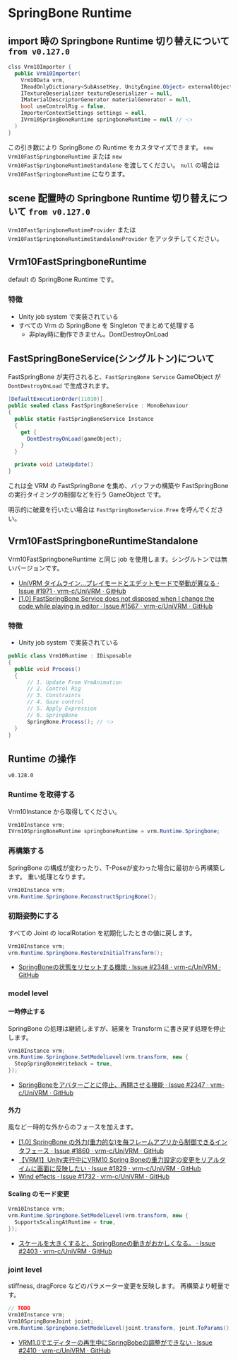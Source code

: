 # SpringBone Runtime

## import 時の Springbone Runtime 切り替えについて `from v0.127.0`

```cs
clss Vrm10Importer {
  public Vrm10Importer(
    Vrm10Data vrm,
    IReadOnlyDictionary<SubAssetKey, UnityEngine.Object> externalObjectMap = null,
    ITextureDeserializer textureDeserializer = null,
    IMaterialDescriptorGenerator materialGenerator = null,
    bool useControlRig = false,
    ImporterContextSettings settings = null,
    IVrm10SpringBoneRuntime springboneRuntime = null // 👈
  )
}
```

この引き数により SpringBone の Runtime をカスタマイズできます。
`new Vrm10FastSpringboneRuntime` または `new Vrm10FastSpringboneRuntimeStandalone` を渡してください。
`null` の場合は `Vrm10FastSpringboneRuntime` になります。

## scene 配置時の Springbone Runtime 切り替えについて `from v0.127.0`

`Vrm10FastSpringboneRuntimeProvider` または `Vrm10FastSpringboneRuntimeStandaloneProvider` をアッタチしてください。

## Vrm10FastSpringboneRuntime

default の SpringBone Runtime です。

### 特徴

- Unity job system で実装されている
- すべての Vrm の SpringBone を Singleton でまとめて処理する
  - 非play時に動作できません。DontDestroyOnLoad

## FastSpringBoneService(シングルトン)について

FastSpringBone が実行されると、`FastSpringBone Service` GameObject が `DontDestroyOnLoad` で生成されます。

```cs
[DefaultExecutionOrder(11010)]
public sealed class FastSpringBoneService : MonoBehaviour
{
  public static FastSpringBoneService Instance
  {
    get {
      DontDestroyOnLoad(gameObject);
    }
  }

  private void LateUpdate()
}
```

これは全 VRM の FastSpringBone を集め、バッファの構築や FastSpringBone の実行タイミングの制御などを行う GameObject です。

明示的に破棄を行いたい場合は `FastSpringBoneService.Free` を呼んでください。

## Vrm10FastSpringboneRuntimeStandalone

Vrm10FastSpringboneRuntime と同じ job を使用します。シングルトンでは無いバージョンです。

- [UniVRM タイムライン…プレイモードとエデットモードで挙動が異なる · Issue #1971 · vrm-c/UniVRM · GitHub](https://github.com/vrm-c/UniVRM/issues/1971)
- [\[1.0\] FastSpringBone Service does not disposed when I change the code while playing in editor · Issue #1567 · vrm-c/UniVRM · GitHub](https://github.com/vrm-c/UniVRM/issues/1567)

### 特徴

- Unity job system で実装されている

```cs
public class Vrm10Runtime : IDisposable
{
  public void Process()
  {
      // 1. Update From VrmAnimation
      // 2. Control Rig
      // 3. Constraints
      // 4. Gaze control
      // 5. Apply Expression
      // 6. SpringBone
      SpringBone.Process(); // 👈
  }
}
```

## Runtime の操作

`v0.128.0`

### Runtime を取得する

Vrm10Instance から取得してください。

```cs
Vrm10Instance vrm;
IVrm10SpringBoneRuntime springboneRuntime = vrm.Runtime.Springbone;
```

### 再構築する

SpringBone の構成が変わったり、T-Poseが変わった場合に最初から再構築します。
重い処理となります。

```cs
Vrm10Instance vrm;
vrm.Runtime.Springbone.ReconstructSpringBone();
```

### 初期姿勢にする

すべての Joint の localRotation を初期化したときの値に戻します。

```cs
Vrm10Instance vrm;
vrm.Runtime.Springbone.RestoreInitialTransform();
```

- [SpringBoneの状態をリセットする機能 · Issue #2348 · vrm-c/UniVRM · GitHub](https://github.com/vrm-c/UniVRM/issues/2348)

### model level
#### 一時停止する

SpringBone の処理は継続しますが、結果を Transform に書き戻す処理を停止します。

```cs
Vrm10Instance vrm;
vrm.Runtime.Springbone.SetModelLevel(vrm.transform, new {
  StopSpringBoneWriteback = true,
});
```

- [SpringBoneをアバターごとに停止、再開させる機能 · Issue #2347 · vrm-c/UniVRM · GitHub](https://github.com/vrm-c/UniVRM/issues/2347)

#### 外力

風など一時的な外からのフォースを加えます。

- [\[1.0\] SpringBone の外力(重力的な)を毎フレームアプリから制御できるインタフェース · Issue #1860 · vrm-c/UniVRM · GitHub](https://github.com/vrm-c/UniVRM/issues/1860)
- [【VRM1】Unity実行中にVRM10 Spring Boneの重力設定の変更をリアルタイムに画面に反映したい · Issue #1829 · vrm-c/UniVRM · GitHub](https://github.com/vrm-c/UniVRM/issues/1829)
- [Wind effects · Issue #1732 · vrm-c/UniVRM · GitHub](https://github.com/vrm-c/UniVRM/issues/1732)

#### Scaling のモード変更

```cs
Vrm10Instance vrm;
vrm.Runtime.Springbone.SetModelLevel(vrm.transform, new {
  SupportsScalingAtRuntime = true,
});
```

- [スケールを大きくすると、SpringBoneの動きがおかしくなる。 · Issue #2403 · vrm-c/UniVRM · GitHub](https://github.com/vrm-c/UniVRM/issues/2403)

### joint level

stiffness, dragForce などのパラメーター変更を反映します。
再構築より軽量です。

```cs
// TODO
Vrm10Instance vrm;
Vrm10SpringBoneJoint joint;
vrm.Runtime.Springbone.SetModelLevel(joint.transform, joint.ToParams());
```

- [VRM1.0でエディターの再生中にSpringBobeの調整ができない · Issue #2410 · vrm-c/UniVRM · GitHub](https://github.com/vrm-c/UniVRM/issues/2410)

